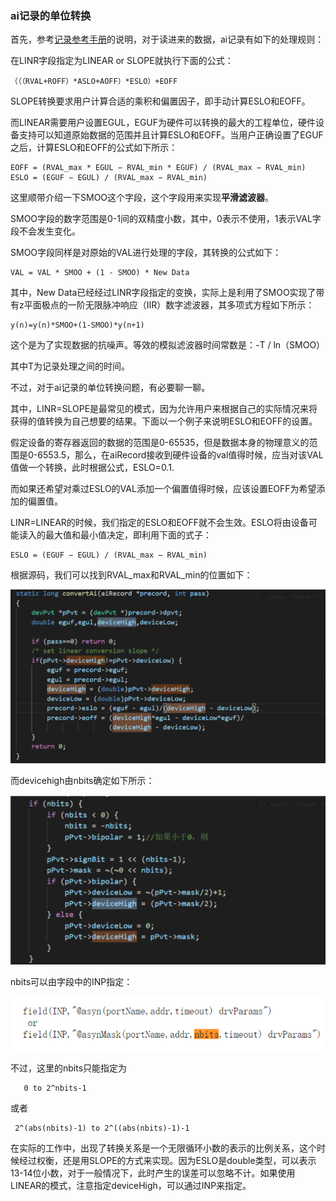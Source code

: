 ### ai记录的单位转换

首先，参考[记录参考手册](https://epics.anl.gov/base/R3-15/8-docs/aiRecord.html)的说明，对于读进来的数据，ai记录有如下的处理规则：

在LINR字段指定为LINEAR or SLOPE就执行下面的公式：

```
（（（RVAL+ROFF）*ASLO+AOFF）*ESLO）+EOFF
```

SLOPE转换要求用户计算合适的乘积和偏置因子，即手动计算ESLO和EOFF。

而LINEAR需要用户设置EGUL，EGUF为硬件可以转换的最大的工程单位，硬件设备支持可以知道原始数据的范围并且计算ESLO和EOFF。当用户正确设置了EGUF之后，计算ESLO和EOFF的公式如下所示：

```
EOFF = (RVAL_max * EGUL − RVAL_min * EGUF) / (RVAL_max − RVAL_min)
ESLO = (EGUF − EGUL) / (RVAL_max − RVAL_min)
```

这里顺带介绍一下SMOO这个字段，这个字段用来实现**平滑滤波器**。

SMOO字段的数字范围是0-1间的双精度小数，其中，0表示不使用，1表示VAL字段不会发生变化。

SMOO字段同样是对原始的VAL进行处理的字段，其转换的公式如下：

```
VAL = VAL * SMOO + (1 - SMOO) * New Data
```

其中，New Data已经经过LINR字段指定的变换，实际上是利用了SMOO实现了带有z平面极点的一阶无限脉冲响应（IIR）数字滤波器，其多项式方程如下所示：

```
y(n)=y(n)*SMOO+(1-SMOO)*y(n+1)
```

这个是为了实现数据的抗噪声。等效的模拟滤波器时间常数是：-T / ln（SMOO）

 其中T为记录处理之间的时间。



不过，对于ai记录的单位转换问题，有必要聊一聊。

其中，LINR=SLOPE是最常见的模式，因为允许用户来根据自己的实际情况来将获得的值转换为自己想要的结果。下面以一个例子来说明ESLO和EOFF的设置。

假定设备的寄存器返回的数据的范围是0-65535，但是数据本身的物理意义的范围是0-6553.5，那么，在aiRecord接收到硬件设备的val值得时候，应当对该VAL值做一个转换，此时根据公式，ESLO=0.1.

而如果还希望对乘过ESLO的VAL添加一个偏置值得时候，应该设置EOFF为希望添加的偏置值。



LINR=LINEAR的时候，我们指定的ESLO和EOFF就不会生效。ESLO将由设备可能读入的最大值和最小值决定，即利用下面的式子：

```
ESLO = (EGUF − EGUL) / (RVAL_max − RVAL_min)
```

根据源码，我们可以找到RVAL_max和RVAL_min的位置如下：

![image-20201202203738543](a-5谈谈ai记录的单位转换.assets/image-20201202203738543.png)

而devicehigh由nbits确定如下所示：

![image-20201202203841810](a-5谈谈ai记录的单位转换.assets/image-20201202203841810.png)

nbits可以由字段中的INP指定：

![image-20201202203805297](a-5谈谈ai记录的单位转换.assets/image-20201202203805297.png)

不过，这里的nbits只能指定为

```
   0 to 2^nbits-1
```

或者

```
 2^(abs(nbits)-1) to 2^((abs(nbits)-1)-1
```



在实际的工作中，出现了转换关系是一个无限循环小数的表示的比例关系，这个时候经过权衡，还是用SLOPE的方式来实现。因为ESLO是double类型，可以表示13-14位小数，对于一般情况下，此时产生的误差可以忽略不计。如果使用LINEAR的模式，注意指定deviceHigh，可以通过INP来指定。

